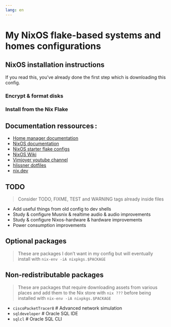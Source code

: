 ```yaml
---
lang: en
---
```


# My NixOS flake-based systems and homes configurations

## NixOS installation instructions

If you read this, you’ve already done the first step which is 
downloading this config.

### Encrypt & format disks

### Install from the Nix Flake

## Documentation ressources :

- [Home manager documentation](https://nix-community.github.io/home-manager/index.html#ch-nix-flakes)
- [NixOS documentation](https://nixos.org/manual/nixos/stable/#sec-building-image)
- [NixOS starter flake configs](https://github.com/Misterio77/nix-starter-configs/tree/main)
- [NixOS Wiki](https://nixos.wiki/wiki/Flakes)
- [Vimjoyer youtube channel](https://www.youtube.com/watch?v=bjTxiFLSNFA&list=PLko9chwSoP-15ZtZxu64k_CuTzXrFpxPE)
- [hlissner dotfiles](https://github.com/hlissner/dotfiles)
- [nix.dev](https://nix.dev)

## TODO

> Consider TODO, FIXME, TEST and WARNING tags already inside files

- Add useful things from old config to dev shells
- Study & configure Musnix & realtime audio & audio improvements
- Study & configure Nixos-hardware & hardware improvements
- Power consumption improvements

## Optional packages

> These are packages I don’t want in my config but will eventually
> install with `nix-env -iA nixpkgs.$PACKAGE`

## Non-redistributable packages

> These are packages that require downloading assets from various places
> and add them to the Nix store with `nix ???`
> before being installed with `nix-env -iA nixpkgs.$PACKAGE`

- `ciscoPacketTracer8` # Advanced network simulation
- `sqldeveloper` # Oracle SQL IDE
- `sqlcl` # Oracle SQL CLI
